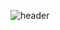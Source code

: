 
![header](https://capsule-render.vercel.app/api?type=waving&color=timeGradient&height=310&section=header&text=%20Welcome%20SeayaGitHub!%20🦈🐥👩‍💻&fontSize=33&fontAlignY=40&fontAlign=70&animation=twinkling)
